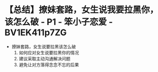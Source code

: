 # 【总结】撩妹套路，女生说我要拉黑你，该怎么破 - P1 - 笨小子恋爱 - BV1EK411p7ZG

-   撩妹套路，女生说要拉黑该怎么破
    1.  如何应对女生说要拉黑你的情况
    2.  建议采取主动沟通解决问题
    3.  避免让对方落得念念不忘的后果